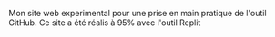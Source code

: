 Mon site web experimental pour une prise en main pratique de l'outil GitHub. Ce site a été réalis à 95% avec l'outil Replit
